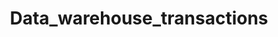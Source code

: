 ---  
schema: Data_warehouse_transactions  
title: Data_warehouse_transactions  
organization: Sample Department  
notes: Used in 1 lineage(s)  
resources:  
  - name: Data_warehouse_transactions 
    url: /Users/kensu/Customers/Kensu/Data_warehouse_transactions 
    format : parquet  
license: None  
category:
  - Education  
maintainer: User  
maintainer_email: UserMail  
---